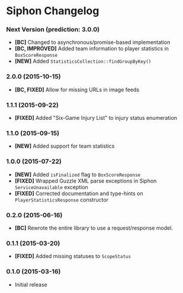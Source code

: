 # Siphon Changelog

### Next Version (prediction: 3.0.0)

* **[BC]** Changed to asynchronous/promise-based implementation
* **[BC, IMPROVED]** Added team information to player statistics in `BoxScoreResponse`
* **[NEW]** Added `StatisticsCollection::findGroupByKey()`


### 2.0.0 (2015-10-15)

* **[BC, FIXED]** Allow for missing URLs in image feeds

### 1.1.1 (2015-09-22)

* **[FIXED]** Added "Six-Game Injury List" to injury status enumeration

### 1.1.0 (2015-09-15)

* **[NEW]** Added support for team statistics

### 1.0.0 (2015-07-22)

* **[NEW]** Added `isFinalized` flag to `BoxScoreResponse`
* **[FIXED]** Wrapped Guzzle XML parse exceptions in Siphon `ServiceUnavailable` exception
* **[FIXED]** Corrected documentation and type-hints on `PlayerStatisticsResponse` constructor

### 0.2.0 (2015-06-16)

* **[BC]** Rewrote the entire library to use a request/response model.

### 0.1.1 (2015-03-20)

* **[FIXED]** Added missing statuses to `ScopeStatus`

### 0.1.0 (2015-03-16)

* Initial release
